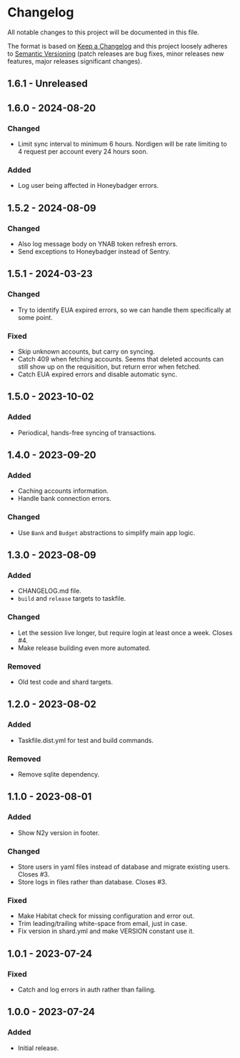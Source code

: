 # Changelog
All notable changes to this project will be documented in this file.

The format is based on [Keep a Changelog](http://keepachangelog.com/en/1.0.0/)
and this project loosely adheres to [Semantic
Versioning](http://semver.org/spec/v2.0.0.html) (patch releases are
bug fixes, minor releases new features, major releases significant
changes).

## 1.6.1 - Unreleased

## 1.6.0 - 2024-08-20
### Changed
- Limit sync interval to minimum 6 hours. Nordigen will be rate
  limiting to 4 request per account every 24 hours soon.

### Added
- Log user being affected in Honeybadger errors.

## 1.5.2 - 2024-08-09
### Changed
- Also log message body on YNAB token refresh errors.
- Send exceptions to Honeybadger instead of Sentry.

## 1.5.1 - 2024-03-23
### Changed
- Try to identify EUA expired errors, so we can handle them
  specifically at some point.
  
### Fixed
- Skip unknown accounts, but carry on syncing.
- Catch 409 when fetching accounts. Seems that deleted accounts can
  still show up on the requisition, but return error when fetched.
- Catch EUA expired errors and disable automatic sync.

## 1.5.0 - 2023-10-02
### Added
- Periodical, hands-free syncing of transactions.

## 1.4.0 - 2023-09-20
### Added
- Caching accounts information.
- Handle bank connection errors.

### Changed
- Use `Bank` and `Budget` abstractions to simplify main app logic.

## 1.3.0 - 2023-08-09
### Added
- CHANGELOG.md file.
- `build` and `release` targets to taskfile.

### Changed
- Let the session live longer, but require login at least once a week.
  Closes #4.
- Make release building even more automated.

### Removed
- Old test code and shard targets.

## 1.2.0 - 2023-08-02
### Added
- Taskfile.dist.yml for test and build commands.

### Removed
- Remove sqlite dependency.

## 1.1.0 - 2023-08-01
### Added
- Show N2y version in footer.

### Changed
- Store users in yaml files instead of database and migrate existing
  users. Closes #3.
- Store logs in files rather than database. Closes #3.

### Fixed
- Make Habitat check for missing configuration and error out.
- Trim leading/trailing white-space from email, just in case.
- Fix version in shard.yml and make VERSION constant use it.

## 1.0.1 - 2023-07-24
### Fixed
- Catch and log errors in auth rather than failing.

## 1.0.0 - 2023-07-24
### Added
- Initial release.
